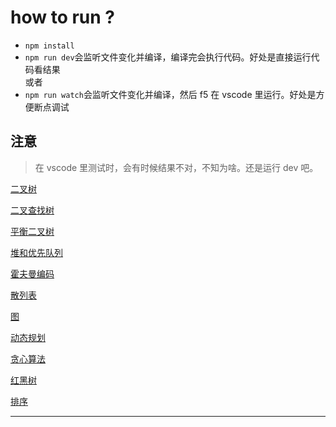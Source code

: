 # how to run ?

- `npm install`
- `npm run dev`会监听文件变化并编译，编译完会执行代码。好处是直接运行代码看结果  
  或者
- `npm run watch`会监听文件变化并编译，然后 f5 在 vscode 里运行。好处是方便断点调试

## 注意

> 在 vscode 里测试时，会有时候结果不对，不知为啥。还是运行 dev 吧。

[二叉树](./src/structure/二叉树/index.md)

[二叉查找树](./src/structure/binary_search_tree/README.md)

[平衡二叉树](./src/structure/平衡二叉树/index.md)

[堆和优先队列](./src/structure/堆和优先队列/index.md)

[霍夫曼编码](./src/structure/霍夫曼/index.md)

[散列表]()

[图](./src/structure/图/index.md)

[动态规划](./src/structure/动态规划/index.md)

[贪心算法]()

[红黑树]()

[排序]()

---
